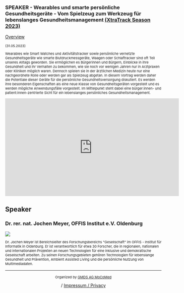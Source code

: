 ### SPEAKER - Wearables und smarte persönliche Gesundheitsgeräte - Vom Spielzeug zum Werkzeug für lebenslanges Gesundheitsmanagement [(XtraTrack Season 2023)](XtraTracksOverview)

[Overview](XtraTracksOverview)

<p style="font-size:11px">(31.05.2023)</p>

<p style="font-size:11px">Wearables wie Smart Watches und Aktivitätstracker sowie persönliche vernetzte Gesundheitsgeräte wie smarte Blutdruckmessgeräte, Waagen oder Schlaftracker sind oft Teil unseres Alltags geworden. Sie ermöglichen es Bürgerinnen und Bürgern, Einblicke in ihre Gesundheit und ihr Verhalten zu bekommen, wie sie noch vor wenigen Jahren nur in Arztpraxen oder Kliniken möglich waren. Dennoch spielen sie in der ärztlichen Medizin heute nur eine nachgeordnete Rolle oder werden gar als Spielzeug abgetan. In diesem Vortrag werden daher die Potentiale dieser Geräte für die persönliche Gesundheitsversorgung diskutiert. Es werden ihre besonderen Eigenschaften als eine neue Klasse von Gesundheitsgeräten vorgestellt und es werden mögliche Anwendungsfälle vorgestellt. Im Mittelpunkt steht dabei eine bürger:innen- und patient:innen-zentrierte Sicht für ein lebenslanges persönliches Gesundheitsmanagement. </p>

<!-- Once the Video is recorded -->
<center> <iframe width="560" height="315" src="https://www.youtube-nocookie.com/embed/I75KkRKpr78?si=dOkazqZzOxnRUdGG" title="YouTube video player" frameborder="0" allow="accelerometer; autoplay; clipboard-write; encrypted-media; gyroscope; picture-in-picture; web-share" referrerpolicy="strict-origin-when-cross-origin" allowfullscreen></iframe></center>

<!-- [Register now](/2024/XtraTrackOverview) to secure your spot in the lectures and receive a calendar invitation including the access link.-->

<!-- [Join Us Life](/2024/XtraTrackOverview) to secure your spot in the lectures and receive a calendar invitation including the access link.-->

## Speaker

### Dr. rer. nat. Jochen Meyer, OFFIS Institut e.V. Oldenburg
<img src="/images/2023/PortraitJochenMeyer.jpg?raw=true"/>

<p style="font-size:11px">Dr. Jochen Meyer ist Bereichsleiter des Forschungsbereichs "Gesellschaft" im OFFIS - Institut für Informatik in Oldenburg. Er ist verantwortlich für etwa 30 Forscher, die in regionalen, nationalen und internationalen Projekten an neuen Technologien für eine inklusive und demokratische Gesellschaft arbeiten. Zu seinen Forschungsgebieten gehören Technologien für lebenslange Gesundheit und Prävention, Ambient Assisted Living und die persönliche Nutzung von Multimediadaten.</p>

<!-- second speaker-->
<!--
### Speaker Name
<img src="/images/??/USER.jpg?raw=true"/>

<p style="font-size:11px">CV</p>-->

---
<center><p style="font-size:11px">Organized by <a href="http://mocomed.de">GMDS AG MoCoMed</a></p> / <a href="imprint">Impressum / Privacy</a></p></center>
